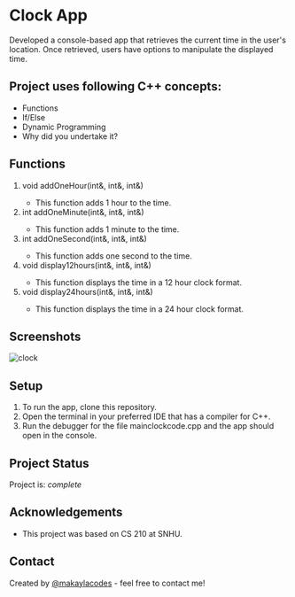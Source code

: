 # Clock App
Developed a console-based app that retrieves the current time in the user's location. Once retrieved, users have options to manipulate the displayed time.


## Project uses following C++ concepts:
- Functions 
- If/Else
- Dynamic Programming
- Why did you undertake it?
<!-- You don't have to answer all the questions - just the ones relevant to your project. -->


## Functions
<ol>
  <li>void addOneHour(int&, int&, int&) </li>
  
  - This function adds 1 hour to the time.
  <li>int addOneMinute(int&, int&, int&)</li>
  
  - This function adds 1 minute to the time.
  <li>int addOneSecond(int&, int&, int&)</li>
  
  - This function adds one second to the time.
  <li>void display12hours(int&, int&, int&)</li>
  
  - This function displays the time in a 12 hour clock format.
  <li>void display24hours(int&, int&, int&)</li>
  
  - This function displays the time in a 24 hour clock format.
</ol>


## Screenshots
![clock](https://user-images.githubusercontent.com/63388515/199527168-8eff301b-3192-4333-ad7c-fbb9f1ea92b5.gif)


## Setup
<ol>
<li> To run the app, clone this repository. </li>

<li> Open the terminal in your preferred IDE that has a compiler for C++.</li>

<li> Run the debugger for the file mainclockcode.cpp and the app should open in the console.</li>
</ol>

## Project Status
Project is: _complete_ 

## Acknowledgements
- This project was based on CS 210 at SNHU.


## Contact
Created by [@makaylacodes](https://makaylaandersontucker.netlify.app/contact.html) - feel free to contact me!


<!-- ## License -->
<!-- This project is open source and available under the [MIT License](). -->
